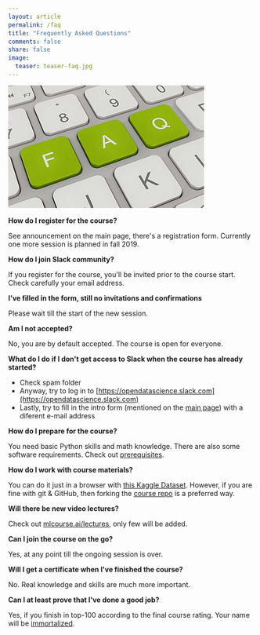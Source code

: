 ```yaml
---
layout: article
permalink: /faq
title: "Frequently Asked Questions"
comments: false
share: false
image:
  teaser: teaser-faq.jpg
---
```


<img src='../images/teaser-faq.jpg'>

**How do I register for the course?**

See announcement on the main page, there's a registration form. Currently one more session is planned in fall 2019.

**How do I join Slack community?**

If you register for the course, you'll be invited prior to the course start. Check carefully your email address.

**I've filled in the form, still no invitations and confirmations**

Please wait till the start of the new session. 

**Am I not accepted?**

No, you are by default accepted. The course is open for everyone. 

**What do I do if I don't get access to Slack when the course has already started?**

 - Check spam folder
 - Anyway, try to log in to [https://opendatascience.slack.com](https://opendatascience.slack.com)
 - Lastly, try to fill in the intro form (mentioned on the [main page](https://mlcourse.ai/)) with a diferent e-mail address

**How do I prepare for the course?**

You need basic Python skills and math knowledge. There are also some software requirements. Check out [prerequisites](prerequisites).

**How do I work with course materials?**

You can do it just in a browser with [this Kaggle Dataset](https://www.kaggle.com/kashnitsky/mlcourse). However, if you are fine with git & GitHub, then forking the [course repo](https://github.com/Yorko/mlcourse.ai) is a preferred way. 

**Will there be new video lectures?**

Check out [mlcourse.ai/lectures](lectures), only few will be added.

**Can I join the course on the go?**

Yes, at any point till the ongoing session is over. 

**Will I get a certificate when I've finished the course?**

No. Real knowledge and skills are much more important. 

**Can I at least prove that I've done a good job?**

Yes, if you finish in top-100 according to the final course rating. Your name will be [immortalized](rating).
